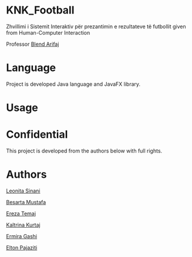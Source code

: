 # KNK_Football
Zhvillimi i Sistemit Interaktiv për prezantimin e rezultateve të futbollit given from Human-Computer Interaction

Professor [Blend Arifaj](https://github.com/BlendArifaj)

# Language
Project is developed Java language and JavaFX library.

# Usage

# Confidential
This project is developed from the authors below with full rights.

# Authors

[Leonita Sinani](https://github.com/leonitaas)

[Besarta Mustafa](https://github.com/BesartaMustafa1)

[Ereza Temaj](https://github.com/ereza4)

[Kaltrina Kurtaj](https://github.com/kaltrinakurtaj)

[Ermira Gashi](https://github.com/ermiragashi14)

[Elton Pajaziti](https://github.com/EltonPajaziti)



 
